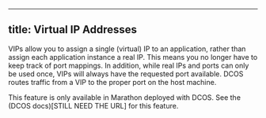 ---------------------------
title: Virtual IP Addresses
---------------------------

VIPs allow you to assign a single (virtual) IP to an application, rather than assign each application instance a real IP. This means you no longer have to keep track of port mappings. In addition, while real IPs and ports can only be used once, VIPs will always have the requested port available. DCOS routes traffic from a VIP to the proper port on the host machine.

This feature is only available in Marathon deployed with DCOS. See the (DCOS docs)[STILL NEED THE URL] for this feature.
